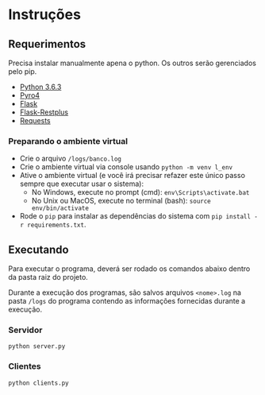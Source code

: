 # Instruções

## Requerimentos

Precisa instalar manualmente apena o python. Os outros serão gerenciados pelo pip.

* [Python 3.6.3](https://www.python.org/downloads/release/python-363/)
* [Pyro4](https://pythonhosted.org/Pyro4/)
* [Flask](http://flask.pocoo.org/)
* [Flask-Restplus](https://flask-restplus.readthedocs.io/en/stable/)
* [Requests](http://docs.python-requests.org/en/master/)

### Preparando o ambiente virtual

* Crie o arquivo `/logs/banco.log` 
* Crie o ambiente virtual via console usando `python -m venv l_env` 
* Ative o ambiente virtual \(e você irá precisar refazer este único passo sempre que executar usar o sistema\):
  * No Windows, execute no prompt \(cmd\): `env\Scripts\activate.bat`
  * No Unix ou MacOS, execute no terminal \(bash\): `source env/bin/activate`
* Rode o `pip` para instalar as dependências do sistema com `pip install -r requirements.txt`.

## Executando

Para executar o programa, deverá ser rodado os comandos abaixo dentro da pasta raiz do projeto.

Durante a execução dos programas, são salvos arquivos `<nome>.log` na pasta `/logs` do programa contendo as informações fornecidas durante a execução.

### Servidor

```
python server.py
```

### Clientes

```
python clients.py
```



